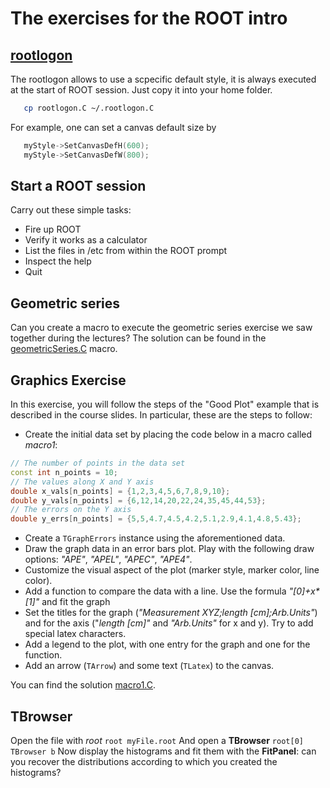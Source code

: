 # The exercises for the ROOT intro

## [rootlogon](rootlogon.C)
The rootlogon allows to use a scpecific default style, it is always executed at the start of ROOT session. Just copy it into your home folder. 
```bash
   cp rootlogon.C ~/.rootlogon.C
```

For example, one can set a canvas default size by 
```c++
   myStyle->SetCanvasDefH(600);
   myStyle->SetCanvasDefW(800);
```

## Start a ROOT session
Carry out these simple tasks:
 - Fire up ROOT
 - Verify it works as a calculator
 - List the files in /etc from within the ROOT prompt
 - Inspect the help
 - Quit

## Geometric series
Can you create a macro to execute the geometric series exercise we saw together during the lectures?
The solution can be found in the [geometricSeries.C](geometricSeries.C) macro.

## Graphics Exercise
In this exercise, you will follow the steps of the "Good Plot" example that is described in the course slides. In particular, these are the steps to follow:
- Create the initial data set by placing the code below in a macro called *macro1*:
```c++
// The number of points in the data set
const int n_points = 10;
// The values along X and Y axis
double x_vals[n_points] = {1,2,3,4,5,6,7,8,9,10};
double y_vals[n_points] = {6,12,14,20,22,24,35,45,44,53};
// The errors on the Y axis
double y_errs[n_points] = {5,5,4.7,4.5,4.2,5.1,2.9,4.1,4.8,5.43};
```
- Create a `TGraphErrors` instance using the aforementioned data.
- Draw the graph data in an error bars plot. Play with the following draw options: *"APE"*, *"APEL"*, *"APEC"*, *"APE4"*.
- Customize the visual aspect of the plot (marker style, marker color, line color).
- Add a function to compare the data with a line. Use the formula *"[0]+x\*[1]"* and fit the graph
- Set the titles for the graph (*"Measurement XYZ;length [cm];Arb.Units"*) and for the axis ("*length [cm]"* and *"Arb.Units"* for x and y). Try to add special latex characters.
- Add a legend to the plot, with one entry for the graph and one for the function.
- Add an arrow (`TArrow`) and some text (`TLatex`) to the canvas.

You can find the solution [macro1.C](macro1.C).




## TBrowser
Open the file with *root*
```root myFile.root```
And open a **TBrowser**
```root[0] TBrowser b```
Now display the histograms and fit them with the **FitPanel**: can you recover the distributions according to which you created the histograms?
